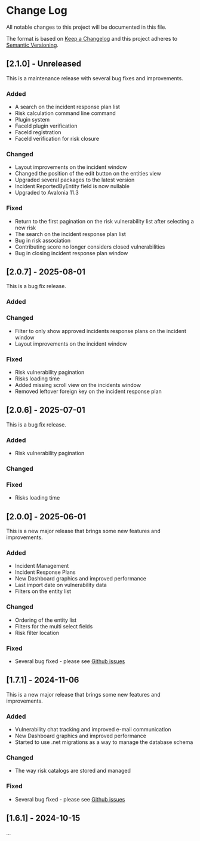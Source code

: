# Change Log
All notable changes to this project will be documented in this file.

The format is based on [Keep a Changelog](http://keepachangelog.com/)
and this project adheres to [Semantic Versioning](http://semver.org/).

## [2.1.0] - Unreleased

This is a maintenance release with several bug fixes and improvements.

### Added
- A search on the incident response plan list
- Risk calculation command line command
- Plugin system
- FaceId plugin verification
- FaceId registration
- FaceId verification for risk closure

### Changed
- Layout improvements on the incident window
- Changed the position of the edit button on the entities view
- Upgraded several packages to the latest version
- Incident ReportedByEntity field is now nullable
- Upgraded to Avalonia 11.3

### Fixed
- Return to the first pagination on the risk vulnerability list after selecting a new risk
- The search on the incident response plan list
- Bug in risk association
- Contributing score no longer considers closed vulnerabilities
- Bug in closing incident response plan window

## [2.0.7] - 2025-08-01

This is a bug fix release.

### Added

### Changed
- Filter to only show approved incidents response plans on the incident window
- Layout improvements on the incident window

### Fixed
- Risk vulnerability pagination
- Risks loading time
- Added missing scroll view on the incidents window
- Removed leftover foreign key on the incident response plan


## [2.0.6] - 2025-07-01

This is a bug fix release.

### Added
- Risk vulnerability pagination

### Changed


### Fixed
- Risks loading time


## [2.0.0] - 2025-06-01

This is a new major release that brings some new features and improvements.

### Added
- Incident Management
- Incident Response Plans
- New Dashboard graphics and improved performance
- Last import date on vulnerability data
- Filters on the entity list

### Changed
- Ordering of the entity list
- Filters for the multi select fields
- Risk filter location

### Fixed
- Several bug fixed - please see [Github issues](https://github.com/ffquintella/netrisk/issues)

## [1.7.1] - 2024-11-06

This is a new major release that brings some new features and improvements.

### Added

- Vulnerability chat tracking and improved e-mail communication
- New Dashboard graphics and improved performance
- Started to use .net migrations as a way to manage the database schema

### Changed

- The way risk catalogs are stored and managed

### Fixed

- Several bug fixed - please see [Github issues](https://github.com/ffquintella/netrisk/issues)

## [1.6.1] - 2024-10-15

...

